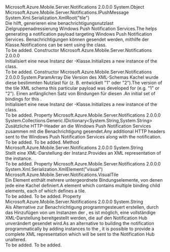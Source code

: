 <Type Name="WindowsPushMessage" FullName="Microsoft.Azure.Mobile.Server.WindowsPushMessage">
  <TypeSignature Language="C#" Value="public class WindowsPushMessage : Microsoft.Azure.Mobile.Server.Notifications.IPushMessage" />
  <TypeSignature Language="ILAsm" Value=".class public auto ansi beforefieldinit WindowsPushMessage extends System.Object implements class Microsoft.Azure.Mobile.Server.Notifications.IPushMessage" />
  <TypeSignature Language="DocId" Value="T:Microsoft.Azure.Mobile.Server.WindowsPushMessage" />
  <TypeSignature Language="VB.NET" Value="Public Class WindowsPushMessage&#xA;Implements IPushMessage" />
  <TypeSignature Language="F#" Value="type WindowsPushMessage = class&#xA;    interface IPushMessage" />
  <AssemblyInfo>
    <AssemblyName>Microsoft.Azure.Mobile.Server.Notifications</AssemblyName>
    <AssemblyVersion>2.0.0.0</AssemblyVersion>
  </AssemblyInfo>
  <Base>
    <BaseTypeName>System.Object</BaseTypeName>
  </Base>
  <Interfaces>
    <Interface>
      <InterfaceName>Microsoft.Azure.Mobile.Server.Notifications.IPushMessage</InterfaceName>
    </Interface>
  </Interfaces>
  <Attributes>
    <Attribute>
      <AttributeName>System.Xml.Serialization.XmlRoot("tile")</AttributeName>
    </Attribute>
  </Attributes>
  <Docs>
    <summary>
            <span data-ttu-id="5f170-101">Die <see cref="T:Microsoft.Azure.Mobile.Server.WindowsPushMessage" /> hilft, generieren eine benachrichtigungsnutzlast Zielgruppenadressierung Windows Push Notification Services.</span><span class="sxs-lookup"><span data-stu-id="5f170-101">The <see cref="T:Microsoft.Azure.Mobile.Server.WindowsPushMessage" /> helps generating a notification payload targeting Windows Push Notification Services.</span></span> <span data-ttu-id="5f170-102">Benachrichtigungen können gesendet werden, mithilfe der <see cref="T:Microsoft.Azure.Mobile.Server.Notifications.PushClient" /> Klasse.</span><span class="sxs-lookup"><span data-stu-id="5f170-102">Notifications can be sent using the <see cref="T:Microsoft.Azure.Mobile.Server.Notifications.PushClient" /> class.</span></span>
            </summary>
    <remarks>To be added.</remarks>
  </Docs>
  <Members>
    <Member MemberName=".ctor">
      <MemberSignature Language="C#" Value="public WindowsPushMessage ();" />
      <MemberSignature Language="ILAsm" Value=".method public hidebysig specialname rtspecialname instance void .ctor() cil managed" />
      <MemberSignature Language="DocId" Value="M:Microsoft.Azure.Mobile.Server.WindowsPushMessage.#ctor" />
      <MemberSignature Language="VB.NET" Value="Public Sub New ()" />
      <MemberType>Constructor</MemberType>
      <AssemblyInfo>
        <AssemblyName>Microsoft.Azure.Mobile.Server.Notifications</AssemblyName>
        <AssemblyVersion>2.0.0.0</AssemblyVersion>
      </AssemblyInfo>
      <Parameters />
      <Docs>
        <summary>
            <span data-ttu-id="5f170-103">Initialisiert eine neue Instanz der <see cref="T:Microsoft.Azure.Mobile.Server.WindowsPushMessage" />-Klasse.</span><span class="sxs-lookup"><span data-stu-id="5f170-103">Initializes a new instance of the <see cref="T:Microsoft.Azure.Mobile.Server.WindowsPushMessage" /> class.</span></span>
            </summary>
        <remarks>To be added.</remarks>
      </Docs>
    </Member>
    <Member MemberName=".ctor">
      <MemberSignature Language="C#" Value="public WindowsPushMessage (int version, params Microsoft.Azure.Mobile.Server.TileBinding[] bindings);" />
      <MemberSignature Language="ILAsm" Value=".method public hidebysig specialname rtspecialname instance void .ctor(int32 version, class Microsoft.Azure.Mobile.Server.TileBinding[] bindings) cil managed" />
      <MemberSignature Language="DocId" Value="M:Microsoft.Azure.Mobile.Server.WindowsPushMessage.#ctor(System.Int32,Microsoft.Azure.Mobile.Server.TileBinding[])" />
      <MemberSignature Language="VB.NET" Value="Public Sub New (version As Integer, ParamArray bindings As TileBinding())" />
      <MemberSignature Language="F#" Value="new Microsoft.Azure.Mobile.Server.WindowsPushMessage : int * Microsoft.Azure.Mobile.Server.TileBinding[] -&gt; Microsoft.Azure.Mobile.Server.WindowsPushMessage" Usage="new Microsoft.Azure.Mobile.Server.WindowsPushMessage (version, bindings)" />
      <MemberType>Constructor</MemberType>
      <AssemblyInfo>
        <AssemblyName>Microsoft.Azure.Mobile.Server.Notifications</AssemblyName>
        <AssemblyVersion>2.0.0.0</AssemblyVersion>
      </AssemblyInfo>
      <Parameters>
        <Parameter Name="version" Type="System.Int32" />
        <Parameter Name="bindings" Type="Microsoft.Azure.Mobile.Server.TileBinding[]">
          <Attributes>
            <Attribute>
              <AttributeName>System.ParamArray</AttributeName>
            </Attribute>
          </Attributes>
        </Parameter>
      </Parameters>
      <Docs>
        <param name="version"><span data-ttu-id="5f170-104">Die Version des XML-Schemas Kachel wurde diese bestimmten Nutzlast für (z. B. entwickelt "1" oder "2").</span><span class="sxs-lookup"><span data-stu-id="5f170-104">The version of the tile XML schema this particular payload was developed for (e.g. "1" or "2").</span></span></param>
        <param name="bindings"><span data-ttu-id="5f170-105">Einen anfänglichen Satz von Bindungen für diesen <see cref="T:Microsoft.Azure.Mobile.Server.WindowsPushMessage" />.</span><span class="sxs-lookup"><span data-stu-id="5f170-105">An initial set of bindings for this <see cref="T:Microsoft.Azure.Mobile.Server.WindowsPushMessage" />.</span></span></param>
        <summary>
            <span data-ttu-id="5f170-106">Initialisiert eine neue Instanz der <see cref="T:Microsoft.Azure.Mobile.Server.WindowsPushMessage" />-Klasse.</span><span class="sxs-lookup"><span data-stu-id="5f170-106">Initializes a new instance of the <see cref="T:Microsoft.Azure.Mobile.Server.WindowsPushMessage" /> class.</span></span>
            </summary>
        <remarks>To be added.</remarks>
      </Docs>
    </Member>
    <Member MemberName="Headers">
      <MemberSignature Language="C#" Value="public System.Collections.Generic.IDictionary&lt;string,string&gt; Headers { get; }" />
      <MemberSignature Language="ILAsm" Value=".property instance class System.Collections.Generic.IDictionary`2&lt;string, string&gt; Headers" />
      <MemberSignature Language="DocId" Value="P:Microsoft.Azure.Mobile.Server.WindowsPushMessage.Headers" />
      <MemberSignature Language="VB.NET" Value="Public ReadOnly Property Headers As IDictionary(Of String, String)" />
      <MemberSignature Language="F#" Value="member this.Headers : System.Collections.Generic.IDictionary&lt;string, string&gt;" Usage="Microsoft.Azure.Mobile.Server.WindowsPushMessage.Headers" />
      <MemberType>Property</MemberType>
      <AssemblyInfo>
        <AssemblyName>Microsoft.Azure.Mobile.Server.Notifications</AssemblyName>
        <AssemblyVersion>2.0.0.0</AssemblyVersion>
      </AssemblyInfo>
      <ReturnValue>
        <ReturnType>System.Collections.Generic.IDictionary&lt;System.String,System.String&gt;</ReturnType>
      </ReturnValue>
      <Docs>
        <summary>
            <span data-ttu-id="5f170-107">Zusätzliche HTTP-Header an die Windows Push Notification Services zusammen mit die Benachrichtigung gesendet.</span><span class="sxs-lookup"><span data-stu-id="5f170-107">Any additional HTTP headers sent to the Windows Push Notification Services along with the notification.</span></span>
            </summary>
        <value>To be added.</value>
        <remarks>To be added.</remarks>
      </Docs>
    </Member>
    <Member MemberName="ToString">
      <MemberSignature Language="C#" Value="public override string ToString ();" />
      <MemberSignature Language="ILAsm" Value=".method public hidebysig virtual instance string ToString() cil managed" />
      <MemberSignature Language="DocId" Value="M:Microsoft.Azure.Mobile.Server.WindowsPushMessage.ToString" />
      <MemberSignature Language="VB.NET" Value="Public Overrides Function ToString () As String" />
      <MemberSignature Language="F#" Value="override this.ToString : unit -&gt; string" Usage="windowsPushMessage.ToString " />
      <MemberType>Method</MemberType>
      <AssemblyInfo>
        <AssemblyName>Microsoft.Azure.Mobile.Server.Notifications</AssemblyName>
        <AssemblyVersion>2.0.0.0</AssemblyVersion>
      </AssemblyInfo>
      <ReturnValue>
        <ReturnType>System.String</ReturnType>
      </ReturnValue>
      <Parameters />
      <Docs>
        <summary>
            <span data-ttu-id="5f170-108">Stellt eine XML-Darstellung der <see cref="T:Microsoft.Azure.Mobile.Server.WindowsPushMessage" /> Instanz.</span><span class="sxs-lookup"><span data-stu-id="5f170-108">Provides an XML representation of the <see cref="T:Microsoft.Azure.Mobile.Server.WindowsPushMessage" /> instance.</span></span>
            </summary>
        <returns />
        <remarks>To be added.</remarks>
      </Docs>
    </Member>
    <Member MemberName="Visual">
      <MemberSignature Language="C#" Value="public Microsoft.Azure.Mobile.Server.Notifications.VisualTile Visual { get; set; }" />
      <MemberSignature Language="ILAsm" Value=".property instance class Microsoft.Azure.Mobile.Server.Notifications.VisualTile Visual" />
      <MemberSignature Language="DocId" Value="P:Microsoft.Azure.Mobile.Server.WindowsPushMessage.Visual" />
      <MemberSignature Language="VB.NET" Value="Public Property Visual As VisualTile" />
      <MemberSignature Language="F#" Value="member this.Visual : Microsoft.Azure.Mobile.Server.Notifications.VisualTile with get, set" Usage="Microsoft.Azure.Mobile.Server.WindowsPushMessage.Visual" />
      <MemberType>Property</MemberType>
      <AssemblyInfo>
        <AssemblyName>Microsoft.Azure.Mobile.Server.Notifications</AssemblyName>
        <AssemblyVersion>2.0.0.0</AssemblyVersion>
      </AssemblyInfo>
      <Attributes>
        <Attribute>
          <AttributeName>System.Xml.Serialization.XmlElement("visual")</AttributeName>
        </Attribute>
      </Attributes>
      <ReturnValue>
        <ReturnType>Microsoft.Azure.Mobile.Server.Notifications.VisualTile</ReturnType>
      </ReturnValue>
      <Docs>
        <summary>
            <span data-ttu-id="5f170-109">Ein <see cref="T:Microsoft.Azure.Mobile.Server.Notifications.VisualTile" /> Element enthält mehrere untergeordnete Bindungselemente, von denen jede eine Kachel definiert.</span><span class="sxs-lookup"><span data-stu-id="5f170-109">A <see cref="T:Microsoft.Azure.Mobile.Server.Notifications.VisualTile" /> element which contains multiple binding child elements, each of which defines a tile.</span></span>
            </summary>
        <value>To be added.</value>
        <remarks>To be added.</remarks>
      </Docs>
    </Member>
    <Member MemberName="XmlPayload">
      <MemberSignature Language="C#" Value="public string XmlPayload { get; set; }" />
      <MemberSignature Language="ILAsm" Value=".property instance string XmlPayload" />
      <MemberSignature Language="DocId" Value="P:Microsoft.Azure.Mobile.Server.WindowsPushMessage.XmlPayload" />
      <MemberSignature Language="VB.NET" Value="Public Property XmlPayload As String" />
      <MemberSignature Language="F#" Value="member this.XmlPayload : string with get, set" Usage="Microsoft.Azure.Mobile.Server.WindowsPushMessage.XmlPayload" />
      <MemberType>Property</MemberType>
      <AssemblyInfo>
        <AssemblyName>Microsoft.Azure.Mobile.Server.Notifications</AssemblyName>
        <AssemblyVersion>2.0.0.0</AssemblyVersion>
      </AssemblyInfo>
      <ReturnValue>
        <ReturnType>System.String</ReturnType>
      </ReturnValue>
      <Docs>
        <summary>
            <span data-ttu-id="5f170-110">Als Alternative zur Benachrichtigung programmgesteuert erstellen, durch das Hinzufügen von <see cref="T:Microsoft.Azure.Mobile.Server.TileBinding" /> um Instanzen der <see cref="T:Microsoft.Azure.Mobile.Server.WindowsPushMessage" />, es ist möglich, eine vollständige XML-Darstellung bereitgestellt werden, die auf den Notification Hub unverändert gesendet wird.</span><span class="sxs-lookup"><span data-stu-id="5f170-110">As an alternative to building the notification programmatically by adding <see cref="T:Microsoft.Azure.Mobile.Server.TileBinding" /> instances to the <see cref="T:Microsoft.Azure.Mobile.Server.WindowsPushMessage" />, it is possible to provide a complete XML representation which will be sent to the Notification Hub unaltered.</span></span>
            </summary>
        <value>To be added.</value>
        <remarks>To be added.</remarks>
      </Docs>
    </Member>
  </Members>
</Type>